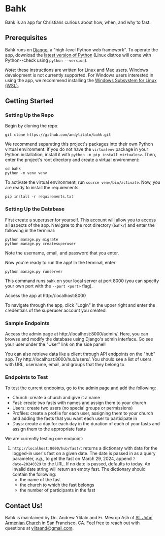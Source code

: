# Bahk

Bahk is an app for Christians curious about how, when, and why to fast.

## Prerequisites

Bahk runs on [Django](https://www.djangoproject.com/), a "high-level Python web framework". To operate the app, 
download the [latest version of Python](https://www.python.org/downloads/)
(Linux distros will come with Python--check using `python --version`).

*Note*: these instructions are written for Linux and Mac users. Windows development is not currently supported. For
Windows users interested in using the app, we recommend installing the [Windows Subsystem for Linux (WSL)](https://learn.microsoft.com/en-us/windows/wsl/install).

## Getting Started

### Setting Up the Repo

Begin by cloning the repo:
```
git clone https://github.com/andylitalo/bahk.git
```

We recommend separating this project's packages into their own Python virtual environment. 
If you do not have the `virtualenv` package in your Python installation, install it with 
`python -m pip install virtualenv`.
Then, enter the project's root directory and create a virtual environment:
```
cd bahk
python -m venv venv
```

To activate the virtual environment, run `source venv/bin/activate`. Now, you are ready to install the requirements:
```
pip install -r requirements.txt
```

### Setting Up the Database

First create a superuser for yourself. This account will allow you to access all aspects
of the app.
Navigate to the root directory (`bahk/`) and enter the following in the terminal:
```
python manage.py migrate
python manage.py createsuperuser
```
Note the username, email, and password that you enter.

Now you're ready to run the app! In the terminal, enter
```
python manage.py runserver
```
This command runs `bahk` on your local server at port 8000 (you can specify your own port with the `--port <port>` flag).

Access the app at http://localhost:8000

To navigate through the app, click "Login" in the upper right and enter the credentials of the superuser account 
you created.

### Sample Endpoints

Access the admin page at http://localhost:8000/admin/.
Here, you can browse and modify the database using Django's admin interface. Go see your user under the "User"
link on the side panel!

You can also retrieve data like a client through API endpoints on the "hub" app. Try
http://localhost:8000/hub/users/.
You should see a list of users with URL, username, email, and groups that they belong to.

### Endpoints to Test

To test the current endpoints, go to the [admin page](http://localhost:8000/admin/) and add the following:
* Church: create a church and give it a name
* Fast: create two fasts with names and assign them to your church
* Users: create two users (no special groups or permissions)
* Profiles: create a profile for each user, assigning them to your church and adding the fasts that you want each 
user to participate in
* Days: create a day for each day in the duration of each of your fasts and assign them to the appropriate fasts

We are currently testing one endpoint:

1. `http://localhost:8000/hub/fast/`: returns a dictionary with data for the logged-in user's fast on a given date.
The date is passed in as a query parameter, *e.g.*, to get the fast on March 29, 2024, append `?date=20240329` to the 
URL. If no date is passed, defaults to today. An invalid date string will return an empty fast. The dictionary should
contain the following:
    * the name of the fast
    * the church to which the fast belongs
    * the number of participants in the fast

## Contact Us!

Bahk is maintained by Dn. Andrew Ylitalo and Fr. Mesrop Ash of [St. John Armenian Church](https://stjohnarmenianchurch.com/)
in San Francisco, CA. Feel free to reach out with questions at ylitaand@gmail.com.
